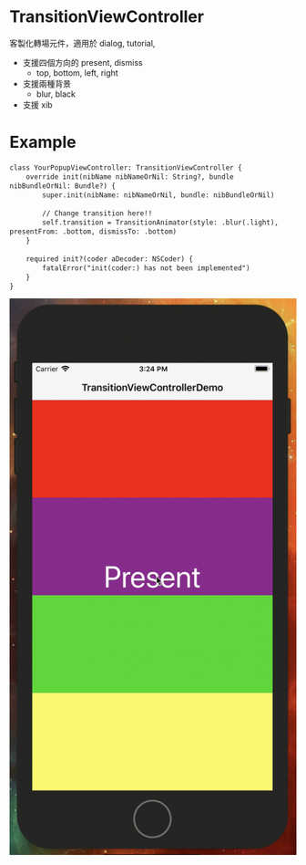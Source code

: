 # TransitionViewController

客製化轉場元件，適用於 dialog, tutorial, 

- 支援四個方向的 present, dismiss
	- top, bottom, left, right
- 支援兩種背景
	- blur, black
- 支援 xib


# Example
```
class YourPopupViewController: TransitionViewController {
	override init(nibName nibNameOrNil: String?, bundle nibBundleOrNil: Bundle?) {
		super.init(nibName: nibNameOrNil, bundle: nibBundleOrNil)
		
		// Change transition here!!
		self.transition = TransitionAnimator(style: .blur(.light), presentFrom: .bottom, dismissTo: .bottom)
	}

	required init?(coder aDecoder: NSCoder) {
		fatalError("init(coder:) has not been implemented")
	}
}
```

![transition](./transition.gif)
